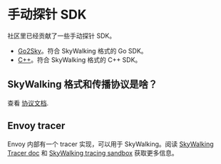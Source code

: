 # 手动探针 SDK 

社区里已经贡献了一些手动探针 SDK。
- [Go2Sky](https://github.com/SkyAPM/go2sky)。符合 SkyWalking 格式的 Go SDK。
- [C++](https://github.com/SkyAPM/cpp2sky)。符合 SkyWalking 格式的 C++ SDK。

## SkyWalking 格式和传播协议是啥？

查看 [协议文档](../protocols/README.md).

## Envoy tracer

Envoy 内部有一个 tracer 实现，可以用于 SkyWalking。阅读 [SkyWalking Tracer doc](https://www.envoyproxy.io/docs/envoy/latest/api-v3/config/trace/v3/skywalking.proto.html?highlight=skywalking) 和 [SkyWalking tracing sandbox](https://www.envoyproxy.io/docs/envoy/latest/start/sandboxes/skywalking_tracing.html?highlight=skywalking) 获取更多信息。
